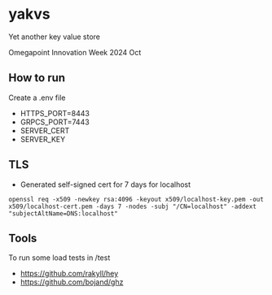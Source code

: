 # yakvs

Yet another key value store

Omegapoint Innovation Week 2024 Oct

## How to run

Create a .env file

* HTTPS_PORT=8443
* GRPCS_PORT=7443
* SERVER_CERT
* SERVER_KEY

## TLS

* Generated self-signed cert for 7 days for localhost

`
openssl req -x509 -newkey rsa:4096 -keyout x509/localhost-key.pem -out x509/localhost-cert.pem -days 7 -nodes -subj "/CN=localhost" -addext "subjectAltName=DNS:localhost"
`

## Tools

To run some load tests in /test

* https://github.com/rakyll/hey
* https://github.com/bojand/ghz
